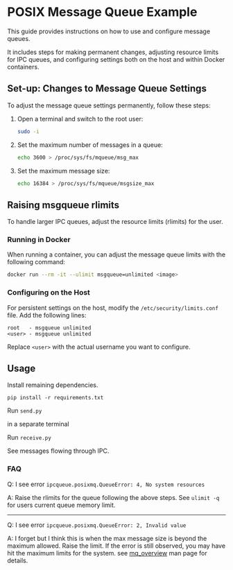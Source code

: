 # POSIX Message Queue Example

This guide provides instructions on how to use and configure message queues.

It includes steps for making permanent changes, adjusting resource limits for IPC queues, and configuring settings both on the host and within Docker containers.

## Set-up: Changes to Message Queue Settings

To adjust the message queue settings permanently, follow these steps:

1. Open a terminal and switch to the root user:

   ```bash
   sudo -i
   ```

2. Set the maximum number of messages in a queue:

   ```bash
   echo 3600 > /proc/sys/fs/mqueue/msg_max
   ```

3. Set the maximum message size:
   ```bash
   echo 16384 > /proc/sys/fs/mqueue/msgsize_max
   ```

## Raising msgqueue rlimits

To handle larger IPC queues, adjust the resource limits (rlimits) for the user.

### Running in Docker

When running a container, you can adjust the message queue limits with the following command:

```bash
docker run --rm -it --ulimit msgqueue=unlimited <image>
```

### Configuring on the Host

For persistent settings on the host, modify the `/etc/security/limits.conf` file. Add the following lines:

```plaintext
root   - msgqueue unlimited
<user> - msgqueue unlimited
```

Replace `<user>` with the actual username you want to configure.

## Usage

Install remaining dependencies.

```
pip install -r requirements.txt
```

Run `send.py`

in a separate terminal

Run `receive.py`

See messages flowing through IPC.

### FAQ

Q: I see error `ipcqueue.posixmq.QueueError: 4, No system resources`

A: Raise the rlimits for the queue following the above steps. See `ulimit -q` for users current queue memory limit.

---

Q: I see error `ipcqueue.posixmq.QueueError: 2, Invalid value`

A: I forget but I think this is when the max message size is beyond the maximum allowed. Raise the limit. If the error is still observed, you may have hit the maximum limits for the system. see [mq_overview](https://man7.org/linux/man-pages/man7/mq_overview.7.html) man page for details.
